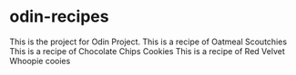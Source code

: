 # odin-recipes
This is the project for Odin Project.
This is a recipe of Oatmeal Scoutchies
This is a recipe of Chocolate Chips Cookies
This is a recipe of Red Velvet Whoopie cooies 
